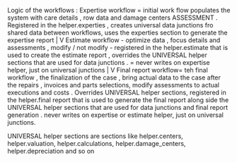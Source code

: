 Logic of the workflows :
Expertise workflow = initial work flow populates the system with care details , row data and damage centers ASSESSMENT . Registered in the helper.experties , creates universal data junctions fro shared data between workflows, uses the experties section to generate the expertise report
 |
 V 
Estimate workflow - optimize data , focus details and assessments , modify / not modify  - registered in the helper.estimate  that is used to create the estimate report , overrides the UNIVERSAL helper sections that are used for data  junctions . = never writes on expertise helper, just on universal junctions
 |
 V 
Final report workflow= teh final workflow , the finalization of the case , bring actual data to the case after the repairs , invoices and parts selections, modify assessments to actual executions and costs . Overrides UNIVERSAL helper sections, registered in the helper.final report that is used to generate the final report along side the UNIVERSAL helper sections that are used for data junctions and final report generation  . never writes on expertise or estimate helper, just on universal junctions. 


UNIVERSAL helper sections are sections like helper.centers, helper.valuation, helper.calculations, helper.damage_centers, helper.depreciation and so on 
